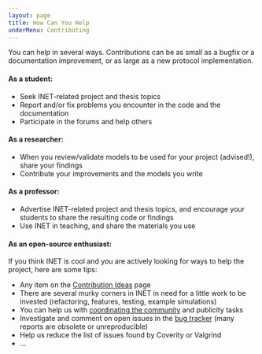 ```yaml
---
layout: page
title: How Can You Help
underMenu: Contributing
---
```


You can help in several ways. Contributions can be as small as a bugfix or a documentation improvement, or as large as a new protocol implementation.

#### As a student:

*   Seek INET-related project and thesis topics
*   Report and/or fix problems you encounter in the code and the documentation
*   Participate in the forums and help others

#### As a researcher:

*   When you review/validate models to be used for your project (advised!), share your findings
*   Contribute your improvements and the models you write

#### As a professor:

*   Advertise INET-related project and thesis topics, and encourage your students to share the resulting code or findings
*   Use INET in teaching, and share the materials you use

#### As an open-source enthusiast:

If you think INET is cool and you are actively looking for ways to help the project, here are some tips:

*   Any item on the [Contribution Ideas](ContributionIdeas.html) page
*   There are several murky corners in INET in need for a little work to be invested (refactoring, features, testing, example simulations)
*   You can help us with [coordinating the community](CommunityCoordinators.html) and publicity tasks
*   Investigate and comment on open issues in the [bug tracker](BugTracker.html) (many reports are obsolete or unreproducible)
*   Help us reduce the list of issues found by Coverity or Valgrind
*   ...
